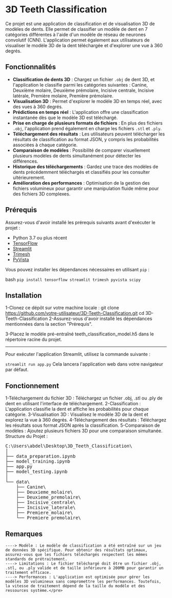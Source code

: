 # 3D Teeth Classification

Ce projet est une application de classification et de visualisation 3D de modèles de dents. Elle permet de classifier un modèle de dent en 7 catégories différentes à l'aide d'un modèle de réseau de neurones convolutif (CNN). L'application permet également aux utilisateurs de visualiser le modèle 3D de la dent téléchargée et d'explorer une vue à 360 degrés.

## Fonctionnalités

- **Classification de dents 3D** : Chargez un fichier `.obj` de dent 3D, et l'application le classifie parmi les catégories suivantes : Canine, Deuxième molaire, Deuxième prémolaire, Incisive centrale, Incisive latérale, Première molaire, Première prémolaire.
- **Visualisation 3D** : Permet d'explorer le modèle 3D en temps réel, avec des vues à 360 degrés.
- **Prédictions en temps réel** : L'application offre une classification instantanée dès que le modèle 3D est téléchargé.
- **Prise en charge de plusieurs formats de fichiers** : En plus des fichiers `.obj`, l'application prend également en charge les fichiers `.stl` et `.ply`.
- **Téléchargement des résultats** : Les utilisateurs peuvent télécharger les résultats de classification au format JSON, y compris les probabilités associées à chaque catégorie.
- **Comparaison de modèles** : Possibilité de comparer visuellement plusieurs modèles de dents simultanément pour détecter les différences.
- **Historique des téléchargements** : Gardez une trace des modèles de dents précédemment téléchargés et classifiés pour les consulter ultérieurement.
- **Amélioration des performances** : Optimisation de la gestion des fichiers volumineux pour garantir une manipulation fluide même pour des fichiers 3D complexes.

## Prérequis

Assurez-vous d'avoir installé les prérequis suivants avant d'exécuter le projet :

- Python 3.7 ou plus récent
- [TensorFlow](https://www.tensorflow.org/install)
- [Streamlit](https://docs.streamlit.io/en/stable/installation.html)
- [Trimesh](https://trimsh.org/)
- [PyVista](https://docs.pyvista.org/)

Vous pouvez installer les dépendances nécessaires en utilisant `pip` :

bash
```pip install tensorflow streamlit trimesh pyvista scipy```


## Installation
1-Clonez ce dépôt sur votre machine locale :
git clone https://github.com/votre-utilisateur/3D-Teeth-Classification.git
cd 3D-Teeth-Classification
2-Assurez-vous d\'avoir installé les dépendances mentionnées dans la section "Prérequis".

3-Placez le modèle pré-entraîné teeth_classification_model.h5 dans le répertoire racine du projet.
***

Pour exécuter l'application Streamlit, utilisez la commande suivante :

```streamlit run app.py```
Cela lancera l'application web dans votre navigateur par défaut.

## Fonctionnement

1-Téléchargement du fichier 3D : Téléchargez un fichier .obj, .stl ou .ply de dent en utilisant l'interface de téléchargement.
2-Classification : L'application classifie la dent et affiche les probabilités pour chaque catégorie.
3-Visualisation 3D : Visualisez le modèle 3D de la dent et explorez la vue à 360 degrés.
4-Téléchargement des résultats : Téléchargez les résultats sous format JSON après la classification.
5-Comparaison de modèles : Ajoutez plusieurs fichiers 3D pour une comparaison simultanée.
Structure du Projet :
<pre>C:\Users\abdel\Desktop\3D_Teeth_Classification\
│
├── data_preparation.ipynb
├── model_training.ipynb
├── app.py
├── model_testing.ipynb
│
└── data\
    ├── Canine\
    ├── Deuxieme_molaire\
    ├── Deuxieme_premolaire\
    ├── Incisive_centrale\
    ├── Incisive_laterale\
    ├── Premiere_molaire\
    └── Premiere_premolaire\
</pre>
   ## Remarques
    ----> Modèle : Le modèle de classification a été entraîné sur un jeu de données 3D spécifique. Pour obtenir des résultats optimaux, assurez-vous que les fichiers téléchargés respectent les mêmes standards de prétraitement.
    ----> Limitations : Le fichier téléchargé doit être un fichier .obj, .stl, ou .ply valide et de taille inférieure à 200MB pour garantir un traitement efficace.
    ----> Performances : L'application est optimisée pour gérer les modèles 3D volumineux sans compromettre les performances. Toutefois, la vitesse de traitement dépend de la taille du modèle et des ressources système.</pre>
